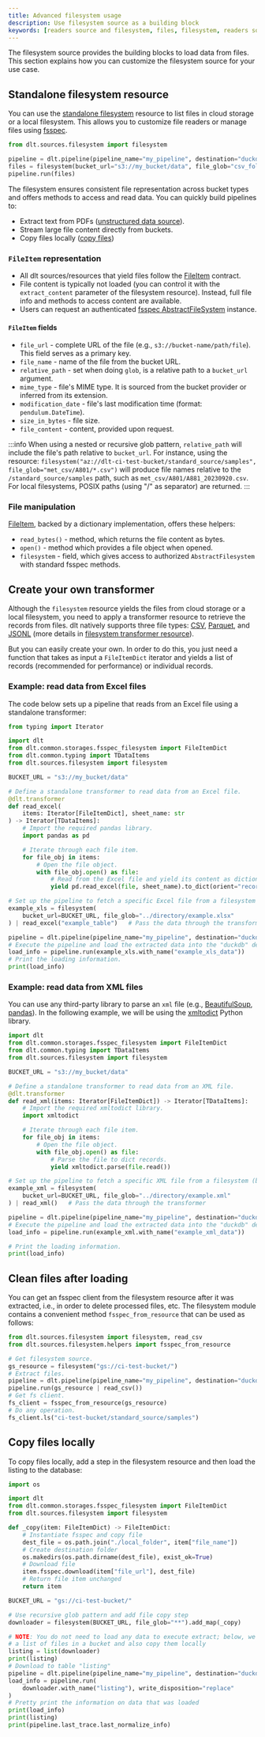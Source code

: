 ```yaml
---
title: Advanced filesystem usage
description: Use filesystem source as a building block
keywords: [readers source and filesystem, files, filesystem, readers source, cloud storage]
---
```


The filesystem source provides the building blocks to load data from files. This section explains how you can customize the filesystem source for your use case.

## Standalone filesystem resource

You can use the [standalone filesystem](../../../general-usage/resource#declare-a-standalone-resource) resource to list files in cloud storage or a local filesystem. This allows you to customize file readers or manage files using [fsspec](https://filesystem-spec.readthedocs.io/en/latest/index.html).

```py
from dlt.sources.filesystem import filesystem

pipeline = dlt.pipeline(pipeline_name="my_pipeline", destination="duckdb")
files = filesystem(bucket_url="s3://my_bucket/data", file_glob="csv_folder/*.csv")
pipeline.run(files)
```

The filesystem ensures consistent file representation across bucket types and offers methods to access and read data. You can quickly build pipelines to:

- Extract text from PDFs ([unstructured data source](https://github.com/dlt-hub/verified-sources/tree/master/sources/unstructured_data)).
- Stream large file content directly from buckets.
- Copy files locally ([copy files](#copy-files-locally))

### `FileItem` representation

- All dlt sources/resources that yield files follow the [FileItem](https://github.com/dlt-hub/dlt/blob/devel/dlt/common/storages/fsspec_filesystem.py#L40) contract.
- File content is typically not loaded (you can control it with the `extract_content` parameter of the filesystem resource). Instead, full file info and methods to access content are available.
- Users can request an authenticated [fsspec AbstractFileSystem](https://filesystem-spec.readthedocs.io/en/latest/_modules/fsspec/spec.html#AbstractFileSystem) instance.

#### `FileItem` fields

- `file_url` - complete URL of the file (e.g., `s3://bucket-name/path/file`). This field serves as a primary key.
- `file_name` - name of the file from the bucket URL.
- `relative_path` - set when doing `glob`, is a relative path to a `bucket_url` argument.
- `mime_type` - file's MIME type. It is sourced from the bucket provider or inferred from its extension.
- `modification_date` - file's last modification time (format: `pendulum.DateTime`).
- `size_in_bytes` - file size.
- `file_content` - content, provided upon request.

:::info
When using a nested or recursive glob pattern, `relative_path` will include the file's path relative to `bucket_url`. For instance, using the resource: `filesystem("az://dlt-ci-test-bucket/standard_source/samples", file_glob="met_csv/A801/*.csv")` will produce file names relative to the `/standard_source/samples` path, such as `met_csv/A801/A881_20230920.csv`. For local filesystems, POSIX paths (using "/" as separator) are returned.
:::

### File manipulation

[FileItem](https://github.com/dlt-hub/dlt/blob/devel/dlt/common/storages/fsspec_filesystem.py#L40), backed by a dictionary implementation, offers these helpers:

- `read_bytes()` - method, which returns the file content as bytes.
- `open()` - method which provides a file object when opened.
- `filesystem` - field, which gives access to authorized `AbstractFilesystem` with standard fsspec methods.

## Create your own transformer

Although the `filesystem` resource yields the files from cloud storage or a local filesystem, you need to apply a transformer resource to retrieve the records from files. dlt natively supports three file types: [CSV](../../file-formats/csv.md), [Parquet](../../file-formats/parquet.md), and [JSONL](../../file-formats/jsonl.md) (more details in [filesystem transformer resource](../filesystem/basic#2-choose-the-right-transformer-resource)).

But you can easily create your own. In order to do this, you just need a function that takes as input a `FileItemDict` iterator and yields a list of records (recommended for performance) or individual records.

### Example: read data from Excel files

The code below sets up a pipeline that reads from an Excel file using a standalone transformer:

```py
from typing import Iterator

import dlt
from dlt.common.storages.fsspec_filesystem import FileItemDict
from dlt.common.typing import TDataItems
from dlt.sources.filesystem import filesystem

BUCKET_URL = "s3://my_bucket/data"

# Define a standalone transformer to read data from an Excel file.
@dlt.transformer
def read_excel(
    items: Iterator[FileItemDict], sheet_name: str
) -> Iterator[TDataItems]:
    # Import the required pandas library.
    import pandas as pd

    # Iterate through each file item.
    for file_obj in items:
        # Open the file object.
        with file_obj.open() as file:
            # Read from the Excel file and yield its content as dictionary records.
            yield pd.read_excel(file, sheet_name).to_dict(orient="records")

# Set up the pipeline to fetch a specific Excel file from a filesystem (bucket).
example_xls = filesystem(
    bucket_url=BUCKET_URL, file_glob="../directory/example.xlsx"
) | read_excel("example_table")   # Pass the data through the transformer to read the "example_table" sheet.

pipeline = dlt.pipeline(pipeline_name="my_pipeline", destination="duckdb", dataset_name="example_xls_data")
# Execute the pipeline and load the extracted data into the "duckdb" destination.
load_info = pipeline.run(example_xls.with_name("example_xls_data"))
# Print the loading information.
print(load_info)
```

### Example: read data from XML files

You can use any third-party library to parse an `xml` file (e.g., [BeautifulSoup](https://pypi.org/project/beautifulsoup4/), [pandas](https://pandas.pydata.org/docs/reference/api/pandas.read_xml.html)). In the following example, we will be using the [xmltodict](https://pypi.org/project/xmltodict/) Python library.

```py
import dlt
from dlt.common.storages.fsspec_filesystem import FileItemDict
from dlt.common.typing import TDataItems
from dlt.sources.filesystem import filesystem

BUCKET_URL = "s3://my_bucket/data"

# Define a standalone transformer to read data from an XML file.
@dlt.transformer
def read_xml(items: Iterator[FileItemDict]) -> Iterator[TDataItems]:
    # Import the required xmltodict library.
    import xmltodict

    # Iterate through each file item.
    for file_obj in items:
        # Open the file object.
        with file_obj.open() as file:
            # Parse the file to dict records.
            yield xmltodict.parse(file.read())

# Set up the pipeline to fetch a specific XML file from a filesystem (bucket).
example_xml = filesystem(
    bucket_url=BUCKET_URL, file_glob="../directory/example.xml"
) | read_xml()   # Pass the data through the transformer

pipeline = dlt.pipeline(pipeline_name="my_pipeline", destination="duckdb", dataset_name="example_xml_data")
# Execute the pipeline and load the extracted data into the "duckdb" destination.
load_info = pipeline.run(example_xml.with_name("example_xml_data"))

# Print the loading information.
print(load_info)
```

## Clean files after loading

You can get an fsspec client from the filesystem resource after it was extracted, i.e., in order to delete processed files, etc. The filesystem module contains a convenient method `fsspec_from_resource` that can be used as follows:

```py
from dlt.sources.filesystem import filesystem, read_csv
from dlt.sources.filesystem.helpers import fsspec_from_resource

# Get filesystem source.
gs_resource = filesystem("gs://ci-test-bucket/")
# Extract files.
pipeline = dlt.pipeline(pipeline_name="my_pipeline", destination="duckdb")
pipeline.run(gs_resource | read_csv())
# Get fs client.
fs_client = fsspec_from_resource(gs_resource)
# Do any operation.
fs_client.ls("ci-test-bucket/standard_source/samples")
```

## Copy files locally

To copy files locally, add a step in the filesystem resource and then load the listing to the database:

```py
import os

import dlt
from dlt.common.storages.fsspec_filesystem import FileItemDict
from dlt.sources.filesystem import filesystem

def _copy(item: FileItemDict) -> FileItemDict:
    # Instantiate fsspec and copy file
    dest_file = os.path.join("./local_folder", item["file_name"])
    # Create destination folder
    os.makedirs(os.path.dirname(dest_file), exist_ok=True)
    # Download file
    item.fsspec.download(item["file_url"], dest_file)
    # Return file item unchanged
    return item

BUCKET_URL = "gs://ci-test-bucket/"

# Use recursive glob pattern and add file copy step
downloader = filesystem(BUCKET_URL, file_glob="**").add_map(_copy)

# NOTE: You do not need to load any data to execute extract; below, we obtain
# a list of files in a bucket and also copy them locally
listing = list(downloader)
print(listing)
# Download to table "listing"
pipeline = dlt.pipeline(pipeline_name="my_pipeline", destination="duckdb")
load_info = pipeline.run(
    downloader.with_name("listing"), write_disposition="replace"
)
# Pretty print the information on data that was loaded
print(load_info)
print(listing)
print(pipeline.last_trace.last_normalize_info)
```

